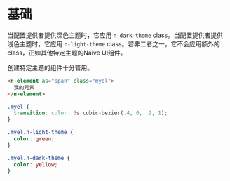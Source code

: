 # 基础
当配置提供者提供深色主题时，它应用 `n-dark-theme` class。当配置提供者提供浅色主题时，它应用 `n-light-theme` class。若非二者之一，它不会应用额外的class，正如其他特定主题的Naive UI组件。

创建特定主题的组件十分管用。

```html
<n-element as="span" class="myel">
  我的元素
</n-element>
```
```css
.myel {
  transition: color .3s cubic-bezier(.4, 0, .2, 1);
}

.myel.n-light-theme {
  color: green;
}

.myel.n-dark-theme {
  color: yellow;
}
```

